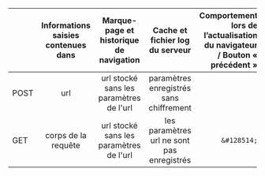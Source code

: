 |    |   Informations saisies contenues dans |  Marque-page et historique de navigation |   Cache et fichier log du serveur |   Comportement lors de l’actualisation du navigateur / Bouton « précédent »    |
|---    |:-:    |:-:    |:-:    |--:    |
POST |   url  |   url stocké sans les paramètres de l'url   |  paramètres enregistrés sans chiffrement  |    |   0.05 €  |
GET |   corps de la requête   |   url stocké sans les paramètres de l'url  |  les paramètres url ne sont pas enregistrés  |   ```&#128514;``` |   0.12 €  |
